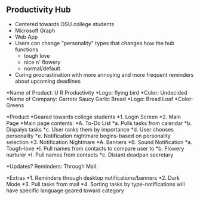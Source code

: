 ## Productivity Hub 

* Centered towards OSU college students
* Microsoft Graph
* Web App
* Users can change "personality" types that changes how the hub functions
    * tough love 
    * nice n' flowery
    * normal/default
* Curing procrastination with more annoying and more frequent reminders about upcoming deadlines
 

*Name of Product: U R Productivity
*Logo: flying bird
*Color: Undecided
*Name of Company: Garrote Saucy Garlic Bread
*Logo: Bread Loaf
*Color: Greens

*Product
*Geared towards college students
*1. Login Screen
*2. Main Page
    *Main page contents: 
        *A. To-Do List
            *a. Pulls tasks from calendar
            *b. Dispalys tasks
            *c. User ranks them by importance
            *d. User chooses personality
            *e. Notification nightmare begins-based on personality selection
*3. Notification Nightmare
    *A. Banners
    *B. Sound Notification
        *a. Tough-love
            *I. Pull names from contacts to compare user to
        *b. Flowery nurturer
            *I. Pull names from contacts 
        *c. Distant deadpan secretary

*Updates? Reminders: Through Mail.

*Extras
*1. Reminders through desktop notifications/banners
*2. Dark Mode
*3. Pull tasks from mail
*4. Sorting tasks by type-notifications will have specific language geared toward category